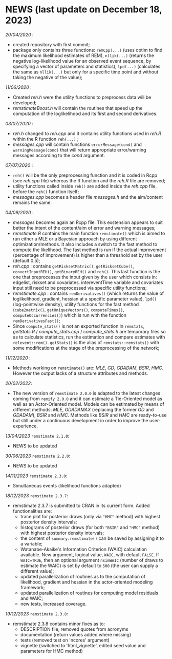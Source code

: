 # NEWS (last update on December 18, 2023)



_20/04/2020_ :
* created repository with first commit;
* package only contains three functions: `remCpp(...)` (uses optim to find the maximum likelihood estimates of REM),
`nllik(...)` (returns the negative log-likelihood value for an observed event sequence, by specifying a vector of parameters and statistics),
`lpd(...)` (calculates the same as `nllik(...)` but only for a specific time point and without taking the negative of the value);

_11/06/2020_ :
* Created _reh.h_ were the utility functions to preprocess data will be developed;
* _remstimateBoost.h_ will contain the routines that speed up the computation of the loglikelihood and its first and second derivatives.

_03/07/2020_ :
*  _reh.h_ changed to _reh.cpp_ and it contains utility functions used in _reh.R_ within the R function `reh(...)` ;
* _messages.cpp_ will contain functions `errorMessage(cond)` and `warningMessage(cond)` that will return appropriate error/warning messages according to the _cond_ argument.

_07/07/2020_ :
*  `reh()` will be the only preprocessing function and it is coded in Rcpp (see _reh.cpp_ file) whereas the R function and the _reh.R_ file are removed;
* utility functions called inside `reh()` are added inside the _reh.cpp_ file, before the `reh()` function itself;
* _messages.cpp_ becomes a header file _messages.h_ and the aim/content remains the same.

_04/09/2020_ :
*  _messages_ becomes again an Rcpp file. This exstension appears to suit better the intent of the content/aim of error and warning messages;
* _remstimate.R_ contains the main function `remstimate()` which is aimed to run either a MLE or a Bayesian approach by using different optimization/methods. It also includes a switch to the fast method to compute the likelihood. The fast method is run if the actual improvement (percentage of improvement) is higher than a threshold set by the user (default 0.5);
* _reh.cpp_ : contains `getRisksetMatrix()`, `getRisksetCube()`, `convertInputREH()`, `getBinaryREH()` and `reh()`. This last function is the one that preprocesses the input given by the user which consists in: edgelist, riskset and covariates. intereventTime variable and covariates input still need to be preprocessed via specific utility functions;
* _remstimate.cpp_ : contains `remDerivatives()` (which returns the value of loglikelihood, gradient, hessian at a specific parameter value), `lpd()` (log-pointwise density), utility functions for the fast method (`cube2matrix()`, `getUniqueVectors()`, `computeTimes()`, `computeOccurrencies()`) which is run with the function `remDerivativesFast()`;
* Since `compute_stats()` is not an exported function in `remstats`, _getStats.R_ / _compute_stats.cpp_ / _compute_stats.h_ are temporary files so as to calculate statistics, run the estimation and compare estimates with `relevent::rem()`.  `getStats()` is the alias of `remstats::remstats()` with some modifications at the stage of the preprocessing of the network;

_11/12/2020_ :
* Methods working on `remstimate()` are: _MLE_, _GD_, _GDADAM_, _BSIR_, _HMC_. However the output lacks of a structure attributes and methods.

_20/02/2022_:
* The new version of `remstimate 2.0.0` is adapted to the latest changes coming from `remify 2.0.0` and it can estimate a Tie-Oriented model as well as an Actor-Oriented model. Models can be estimated by means of different methods: _MLE_, _GDADAMAX_ (replacing the former _GD_ and _GDADAM_), _BSIR_ and _HMC_. Methods like _BSIR_ and _HMC_ are ready-to-use but still under a continuous development in order to improve the user-experience.


_13/04/2023_ `remstimate 2.1.0`:
* NEWS to be updated

_30/06/2023_ `remstimate 2.2.0`:
* NEWS to be updated

_14/11/2023_ `remstimate 2.3.0`:
* Simultaneous events (likelihood functions adapted)

_18/12/2023_ `remstimate 2.3.7`:
* remstimate 2.3.7 is submitted to CRAN in its current form. Added functionalities are:
    - trace plot for posterior draws (only via `"HMC"` method) with highest posterior density intervals;
    - histograms of posterior draws (for both `"BSIR"` and `"HMC"` method) with highest posterior density intervals;
    - the content of `summary.remstimate()` can be saved by assigning it to a variable;
    - Watanabe-Akaike's Information Criterion (WAIC) calculation available. New argument, logical value, `WAIC`, with default `FALSE`. If `WAIC=TRUE`, then an optional argument `nsimWAIC` (number of draws to estimate the WAIC) is set by default to `500` (the user can supply a different value);
    - updated parallelization of routines as to the computation of likelihood, gradient and hessian in the actor-oriented modeling framework;
    - updated parallelization of routines for computing model residuals and WAIC;
    - new tests, increased coverage.

_19/12/2023_ `remstimate 2.3.8`:
* remstimate 2.3.8 contains minor fixes as to:
    - DESCRIPTION file, removed quotes from acronyms
    - documentation (return values added where missing)
    - tests (removed test on 'ncores' argument)
    - vignette (switched to 'html_vignette', edited seed value and parameters for HMC method)


